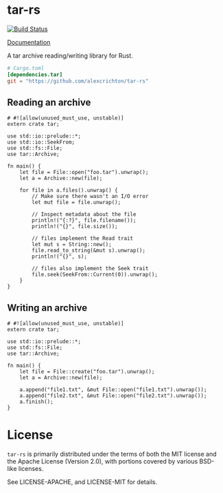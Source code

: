 # tar-rs

[![Build Status](https://travis-ci.org/alexcrichton/tar-rs.svg?branch=master)](https://travis-ci.org/alexcrichton/tar-rs)

[Documentation](http://alexcrichton.com/tar-rs/tar/index.html)

A tar archive reading/writing library for Rust.

```toml
# Cargo.toml
[dependencies.tar]
git = "https://github.com/alexcrichton/tar-rs"
```

## Reading an archive

```rust,no_run
# #![allow(unused_must_use, unstable)]
extern crate tar;

use std::io::prelude::*;
use std::io::SeekFrom;
use std::fs::File;
use tar::Archive;

fn main() {
    let file = File::open("foo.tar").unwrap();
    let a = Archive::new(file);

    for file in a.files().unwrap() {
        // Make sure there wasn't an I/O error
        let mut file = file.unwrap();

        // Inspect metadata about the file
        println!("{:?}", file.filename());
        println!("{}", file.size());

        // files implement the Read trait
        let mut s = String::new();
        file.read_to_string(&mut s).unwrap();
        println!("{}", s);

        // files also implement the Seek trait
        file.seek(SeekFrom::Current(0)).unwrap();
    }
}

```

## Writing an archive

```rust,no_run
# #![allow(unused_must_use, unstable)]
extern crate tar;

use std::io::prelude::*;
use std::fs::File;
use tar::Archive;

fn main() {
    let file = File::create("foo.tar").unwrap();
    let a = Archive::new(file);

    a.append("file1.txt", &mut File::open("file1.txt").unwrap());
    a.append("file2.txt", &mut File::open("file2.txt").unwrap());
    a.finish();
}
```

# License

`tar-rs` is primarily distributed under the terms of both the MIT license and
the Apache License (Version 2.0), with portions covered by various BSD-like
licenses.

See LICENSE-APACHE, and LICENSE-MIT for details.
